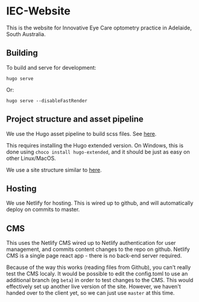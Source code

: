 # IEC-Website 

This is the website for Innovative Eye Care optometry practice in Adelaide, South Australia.


## Building

To build and serve for development:

```
hugo serve
```

Or:
```
hugo serve --disableFastRender
```


## Project structure and asset pipeline
We use the Hugo asset pipeline to build scss files. 
See [here](https://blog.fullstackdigital.com/how-to-use-hugo-template-variables-in-scss-files-in-2018-b8a834accce).

This requires installing the Hugo extended version. 
On Windows, this is done using `choco install hugo-extended`, and it should be just as easy on other Linux/MacOS.

We use a site structure similar to [here](https://github.com/gohugoio/hugoDocs/tree/master/static). 


## Hosting
We use Netlify for hosting.
This is wired up to github, and will automatically deploy on commits to master.


## CMS
This uses the Netlify CMS wired up to Netlify authentication for user management, and commits content changes to the repo on github.
Netlify CMS is a single page react app - there is no back-end server required.

Because of the way this works (reading files from Github), you can't really test the CMS localy.
It would be possible to edit the config.toml to use an additional branch (eg `beta`) in order to test changes to the CMS. 
This would effectively set up another live version of the site.
However, we haven't handed over to the client yet, so we can just use `master` at this time.